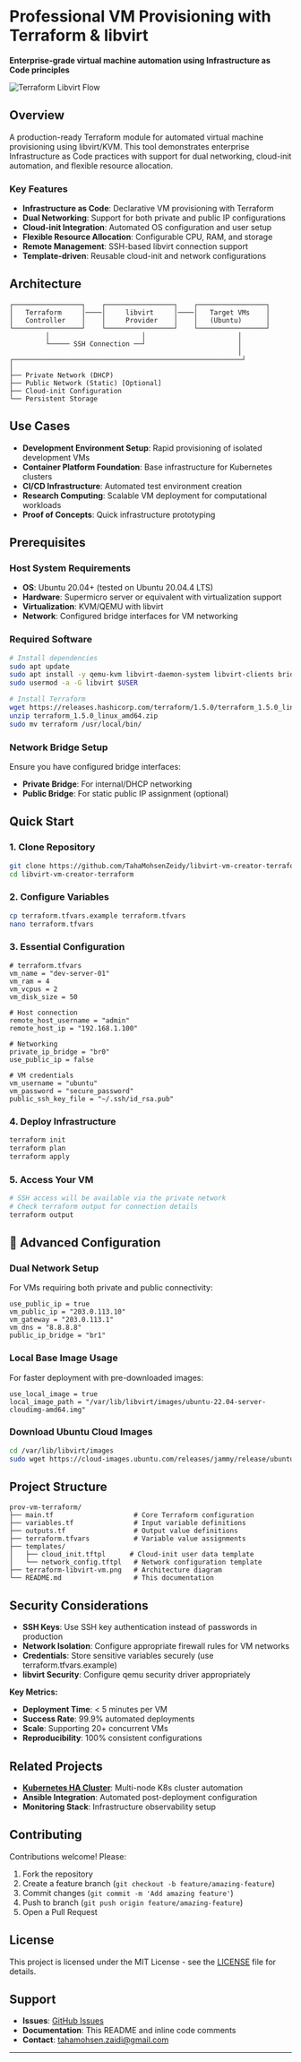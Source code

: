 # Professional VM Provisioning with Terraform & libvirt

**Enterprise-grade virtual machine automation using Infrastructure as Code principles**

![Terraform Libvirt Flow](terraform-libvirt-vm.png)

## Overview

A production-ready Terraform module for automated virtual machine provisioning using libvirt/KVM. This tool demonstrates enterprise Infrastructure as Code practices with support for dual networking, cloud-init automation, and flexible resource allocation.

### Key Features

-  **Infrastructure as Code**: Declarative VM provisioning with Terraform
-  **Dual Networking**: Support for both private and public IP configurations  
-  **Cloud-init Integration**: Automated OS configuration and user setup
-  **Flexible Resource Allocation**: Configurable CPU, RAM, and storage
-  **Remote Management**: SSH-based libvirt connection support
-  **Template-driven**: Reusable cloud-init and network configurations

## Architecture

```
┌─────────────────┐    ┌─────────────────┐    ┌─────────────────┐
│   Terraform     │────│     libvirt     │────│   Target VMs    │
│   Controller    │    │     Provider    │    │   (Ubuntu)      │
└─────────────────┘    └─────────────────┘    └─────────────────┘
         │                       │                       │
         └───── SSH Connection ──┘                       │
                                                         │
┌─────────────────────────────────────────────────────────┘
│
├── Private Network (DHCP)
├── Public Network (Static) [Optional]
├── Cloud-init Configuration
└── Persistent Storage
```

## Use Cases

- **Development Environment Setup**: Rapid provisioning of isolated development VMs
- **Container Platform Foundation**: Base infrastructure for Kubernetes clusters
- **CI/CD Infrastructure**: Automated test environment creation
- **Research Computing**: Scalable VM deployment for computational workloads
- **Proof of Concepts**: Quick infrastructure prototyping

## Prerequisites

### Host System Requirements
- **OS**: Ubuntu 20.04+ (tested on Ubuntu 20.04.4 LTS)
- **Hardware**: Supermicro server or equivalent with virtualization support
- **Virtualization**: KVM/QEMU with libvirt
- **Network**: Configured bridge interfaces for VM networking

### Required Software
```bash
# Install dependencies
sudo apt update
sudo apt install -y qemu-kvm libvirt-daemon-system libvirt-clients bridge-utils
sudo usermod -a -G libvirt $USER

# Install Terraform
wget https://releases.hashicorp.com/terraform/1.5.0/terraform_1.5.0_linux_amd64.zip
unzip terraform_1.5.0_linux_amd64.zip
sudo mv terraform /usr/local/bin/
```

### Network Bridge Setup
Ensure you have configured bridge interfaces:
- **Private Bridge**: For internal/DHCP networking
- **Public Bridge**: For static public IP assignment (optional)

## Quick Start

### 1. Clone Repository
```bash
git clone https://github.com/TahaMohsenZeidy/libvirt-vm-creator-terraform.git
cd libvirt-vm-creator-terraform
```

### 2. Configure Variables
```bash
cp terraform.tfvars.example terraform.tfvars
nano terraform.tfvars
```

### 3. Essential Configuration
```hcl
# terraform.tfvars
vm_name = "dev-server-01"
vm_ram = 4
vm_vcpus = 2
vm_disk_size = 50

# Host connection
remote_host_username = "admin"
remote_host_ip = "192.168.1.100"

# Networking
private_ip_bridge = "br0"
use_public_ip = false

# VM credentials
vm_username = "ubuntu"
vm_password = "secure_password"
public_ssh_key_file = "~/.ssh/id_rsa.pub"
```

### 4. Deploy Infrastructure
```bash
terraform init
terraform plan
terraform apply
```

### 5. Access Your VM
```bash
# SSH access will be available via the private network
# Check terraform output for connection details
terraform output
```

## 🔧 Advanced Configuration

### Dual Network Setup
For VMs requiring both private and public connectivity:

```hcl
use_public_ip = true
vm_public_ip = "203.0.113.10"
vm_gateway = "203.0.113.1"
vm_dns = "8.8.8.8"
public_ip_bridge = "br1"
```

### Local Base Image Usage
For faster deployment with pre-downloaded images:

```hcl
use_local_image = true
local_image_path = "/var/lib/libvirt/images/ubuntu-22.04-server-cloudimg-amd64.img"
```

### Download Ubuntu Cloud Images
```bash
cd /var/lib/libvirt/images
sudo wget https://cloud-images.ubuntu.com/releases/jammy/release/ubuntu-22.04-server-cloudimg-amd64.img
```

## Project Structure

```
prov-vm-terraform/
├── main.tf                    # Core Terraform configuration
├── variables.tf               # Input variable definitions
├── outputs.tf                 # Output value definitions
├── terraform.tfvars           # Variable value assignments
├── templates/
│   ├── cloud_init.tftpl      # Cloud-init user data template
│   └── network_config.tftpl   # Network configuration template
├── terraform-libvirt-vm.png   # Architecture diagram
└── README.md                  # This documentation
```

## Security Considerations

- **SSH Keys**: Use SSH key authentication instead of passwords in production
- **Network Isolation**: Configure appropriate firewall rules for VM networks
- **Credentials**: Store sensitive variables securely (use terraform.tfvars.example)
- **libvirt Security**: Configure qemu security driver appropriately


**Key Metrics:**
- **Deployment Time**: < 5 minutes per VM
- **Success Rate**: 99.9% automated deployments
- **Scale**: Supporting 20+ concurrent VMs
- **Reproducibility**: 100% consistent configurations

## Related Projects

- **[Kubernetes HA Cluster](https://github.com/TahaMohsenZeidy/libvirt_cluster_creator_terraform)**: Multi-node K8s cluster automation
- **Ansible Integration**: Automated post-deployment configuration
- **Monitoring Stack**: Infrastructure observability setup

## Contributing

Contributions welcome! Please:
1. Fork the repository
2. Create a feature branch (`git checkout -b feature/amazing-feature`)
3. Commit changes (`git commit -m 'Add amazing feature'`)
4. Push to branch (`git push origin feature/amazing-feature`)
5. Open a Pull Request

## License

This project is licensed under the MIT License - see the [LICENSE](LICENSE) file for details.

## Support

- **Issues**: [GitHub Issues](https://github.com/TahaMohsenZeidy/libvirt-vm-creator-terraform/issues)
- **Documentation**: This README and inline code comments
- **Contact**: tahamohsen.zaidi@gmail.com

---

